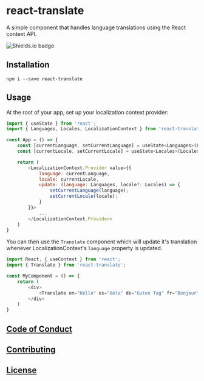 # react-translate
A simple component that handles language translations using the React context API.

![Shields.io badge](https://img.shields.io/david/matthewdowns/react-translate)

## Installation
`npm i --save react-translate`

## Usage

At the root of your app, set up your localization context provider:

```js
import { useState } from 'react';
import { Languages, Locales, LocalizationContext } from 'react-translate';

const App = () => {
    const [currentLanguage, setCurrentLanguage] = useState<Languages>(Languages.en);
    const [currentLocale, setCurrentLocale] = useState<Locales>(Locales.enUS);

    return (
        <LocalizationContext.Provider value={{
            language: currentLanguage,
            locale: currentLocale,
            update: (language: Languages, locale?: Locales) => {
                setCurrentLanguage(language);
                setCurrentLocale(locale);
            }
        }}>
            ...
        </LocalizationContext.Provider>
    )
}
```

You can then use the `Translate` component which will update it's translation whenever LocalizationContext's `language` property is updated.

```js
import React, { useContext } from 'react';
import { Translate } from 'react-translate';

const MyComponent = () => {
    return (
        <div>
            <Translate en="Hello" es="Hola" de="Guten Tag" fr="Bonjour" it="Salve" ru="Zdravstvuyte" />
        </div>
    )
}
```

## [Code of Conduct](./CODE_OF_CONDUCT.md) 

## [Contributing](./CONTRIBUTING.md)

## [License](./LICENSE)
